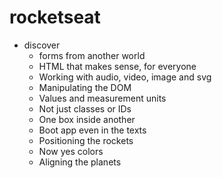# rocketseat

* discover
    * forms from another world
    * HTML that makes sense, for everyone
    * Working with audio, video, image and svg
    * Manipulating the DOM
    * Values and measurement units
    * Not just classes or IDs
    * One box inside another
    * Boot app even in the texts
    * Positioning the rockets
    * Now yes colors
    * Aligning the planets

